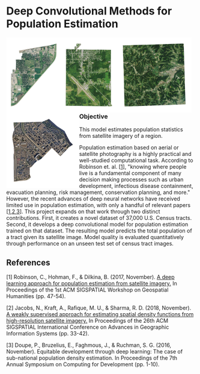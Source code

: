 # Deep Convolutional Methods for Population Estimation

<p align="center">
    <img src="Sample1.jpg" align="left" height=200 />
    <img src="Sample3.jpg" align="left" height=200 />
    <img src="Sample4.jpg" align="left" height=200 />
    <img src="Sample5.jpg" align="left" height=200 />  
</p>   <br />   



### Objective
This model estimates population statistics from satellite imagery of a region.

Population estimation based on aerial or satellite photography is a highly practical and well-studied computational task. According to Robinson et. al. [<a href=#1>1</a>], "knowing where people live is a fundamental component of many decision making processes such as urban development, infectious disease containment, evacuation planning, risk management, conservation planning, and more." However, the recent advances of deep neural networks have received limited use in population estimation, with only a handful of relevant papers [<a href=#1>1</a>,<a href=#2>2</a>,<a href=#3>3</a>]. This project expands on that work through two distinct contributions. First, it creates a novel dataset of 37,000 U.S. Census tracts. Second, it develops a deep convolutional model for population estimation trained on that dataset. The resulting model predicts the total population of a tract given its satellite image. Model quality is evaluated quantitatively through performance on an unseen test set of census tract images.

## References

[<a id=1>1</a>] Robinson, C., Hohman, F., & Dilkina, B. (2017, November). <a href="https://deeppop.github.io/resources/robinson2017-deeppop.pdf">A deep learning approach for population estimation from satellite imagery.</a> In Proceedings of the 1st ACM SIGSPATIAL Workshop on Geospatial Humanities (pp. 47-54).

[<a id=2>2</a>] Jacobs, N., Kraft, A., Rafique, M. U., & Sharma, R. D. (2018, November). <a href="https://arxiv.org/pdf/1810.09528.pdf">A weakly supervised approach for estimating spatial density functions from high-resolution satellite imagery.</a> In Proceedings of the 26th ACM SIGSPATIAL International Conference on Advances in Geographic Information Systems (pp. 33-42).

[<a id=3>3</a>] Doupe, P., Bruzelius, E., Faghmous, J., & Ruchman, S. G. (2016, November). Equitable development through deep learning: The case of sub-national population density estimation. In Proceedings of the 7th Annual Symposium on Computing for Development (pp. 1-10).
